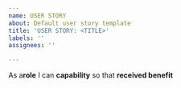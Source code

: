 ```yaml
---
name: USER STORY
about: Default user story template
title: 'USER STORY: <TITLE>'
labels: ''
assignees: ''

---
```


As  a**role** I can **capability** so that **received benefit**
